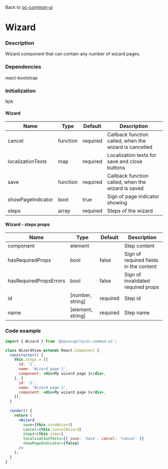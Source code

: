 Back to [oc-common-ui](../../README.md)

# Wizard

### Description

Wizard component that can contain any number of wizard pages.

### Dependencies

react-bootstrap

### Initialization

N/A

#### Wizard

Name | Type | Default | Description
--- | --- | --- | ---
cancel | function | required | Callback function called, when the wizard is cancelled
localizationTexts | map | required| Localization texts for save and close buttons
save | function | required | Callback function called, when the wizard is saved
showPageIndicator | bool | true | Sign of page indicator showing
steps | array | required | Steps of the wizard

#### Wizard - steps props

Name | Type | Default | Description
--- | --- | --- | ---
component | element | | Step content
hasRequiredProps | bool | false | Sign of required fields in the content
hasRequiredPropsErrors | bool | false | Sign of invalidated required props
id | [number, string] | required | Step id
name | [element, string] | required | Step name

### Code example

```jsx
import { Wizard } from '@opuscapita/oc-common-ui';

class WizardView extends React.Component {
  constructor() {
    this.steps = [{
      id: '1',
      name: 'Wizard page 1',
      component: <div>My wizard page 1</div>,
    }, {
      id: '2',
      name: 'Wizard page 2',
      component: <div>My wizard page 2</div>,
    }];
  }
  
  render() {
    return (
      <Wizard
        save={this.saveWizard}
        cancel={this.cancelWizard}
        steps={this.steps}
        localizationTexts={{ save: 'Save', cancel: 'Cancel' }}
        showPageIndicator={false}
      />
    );
  }
}
```

